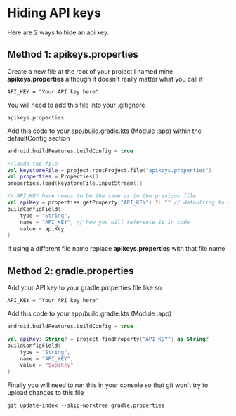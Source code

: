 # Hiding API keys
Here are 2 ways to hide an api key.
## Method 1: apikeys.properties
Create a new file at the root of your project
I named mine **apikeys.properties** although it doesn't really matter what you call it
```properties
API_KEY = "Your API key here"
```
You will need to add this file into your .gitignore
```gitignore
apikeys.properties
```

Add this code to your app/build.gradle.kts (Module :app) within the defaultConfig section 
```kotlin
android.buildFeatures.buildConfig = true

//loads the file
val keystoreFile = project.rootProject.file("apikeys.properties")
val properties = Properties()
properties.load(keystoreFile.inputStream())

// API_KEY here needs to be the same as in the previous file
val apiKey = properties.getProperty("API_KEY") ?: "" // defaulting to an empty string
buildConfigField(
    type = "String",
    name = "API_KEY", // how you will reference it in code
    value = apiKey
)
```
If using a different file name replace **apikeys.properties** with that file name


## Method 2: gradle.properties

Add your API key to your gradle.properties file like so
```properties
API_KEY = "Your API key here"
```

Add this code to your app/build.gradle.kts (Module :app)
```kotlin
android.buildFeatures.buildConfig = true

val apiKey: String? = project.findProperty("API_KEY") as String?
buildConfigField(
    type = "String",
    name = "API_KEY",
    value = "$apiKey"
)
```

Finally you will need to run this in your console so that git won't try to upload changes to this file
```
git update-index --skip-worktree gradle.properties
```

